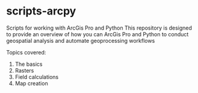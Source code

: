 # scripts-arcpy
Scripts for working with ArcGis Pro and Python 
This repository is designed to provide an overview of how you can ArcGis Pro and Python to conduct geospatial analysis and automate geoprocessing workflows 

Topics covered: 
1. The basics 
2. Rasters 
3. Field calculations 
4. Map creation 

